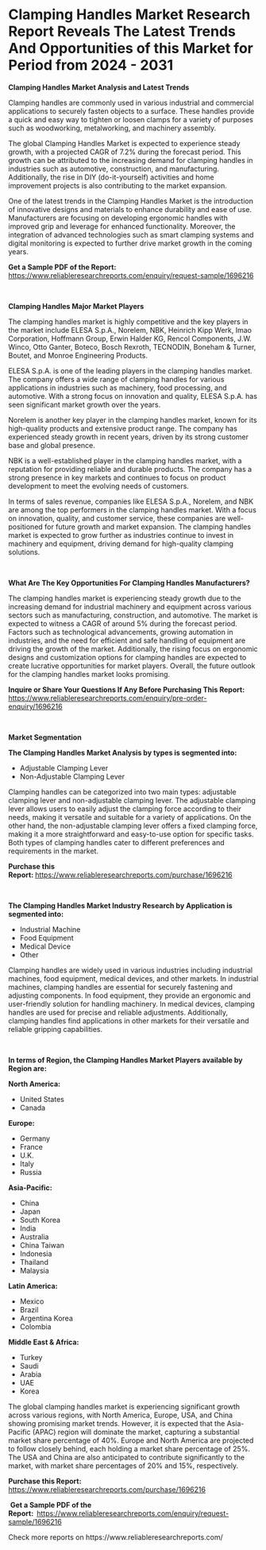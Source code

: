 <p><h1>Clamping Handles Market Research Report Reveals The Latest Trends And Opportunities of this Market for Period from 2024 - 2031</h1></p><p><strong>Clamping Handles Market Analysis and Latest Trends</strong></p>
<p><p>Clamping handles are commonly used in various industrial and commercial applications to securely fasten objects to a surface. These handles provide a quick and easy way to tighten or loosen clamps for a variety of purposes such as woodworking, metalworking, and machinery assembly.</p><p>The global Clamping Handles Market is expected to experience steady growth, with a projected CAGR of 7.2% during the forecast period. This growth can be attributed to the increasing demand for clamping handles in industries such as automotive, construction, and manufacturing. Additionally, the rise in DIY (do-it-yourself) activities and home improvement projects is also contributing to the market expansion.</p><p>One of the latest trends in the Clamping Handles Market is the introduction of innovative designs and materials to enhance durability and ease of use. Manufacturers are focusing on developing ergonomic handles with improved grip and leverage for enhanced functionality. Moreover, the integration of advanced technologies such as smart clamping systems and digital monitoring is expected to further drive market growth in the coming years.</p></p>
<p><strong>Get a Sample PDF of the Report:&nbsp;</strong> <a href="https://www.reliableresearchreports.com/enquiry/request-sample/1696216">https://www.reliableresearchreports.com/enquiry/request-sample/1696216</a></p>
<p>&nbsp;</p>
<p><strong>Clamping Handles Major Market Players</strong></p>
<p><p>The clamping handles market is highly competitive and the key players in the market include ELESA S.p.A., Norelem, NBK, Heinrich Kipp Werk, Imao Corporation, Hoffmann Group, Erwin Halder KG, Rencol Components, J.W. Winco, Otto Ganter, Boteco, Bosch Rexroth, TECNODIN, Boneham & Turner, Boutet, and Monroe Engineering Products.</p><p>ELESA S.p.A. is one of the leading players in the clamping handles market. The company offers a wide range of clamping handles for various applications in industries such as machinery, food processing, and automotive. With a strong focus on innovation and quality, ELESA S.p.A. has seen significant market growth over the years.</p><p>Norelem is another key player in the clamping handles market, known for its high-quality products and extensive product range. The company has experienced steady growth in recent years, driven by its strong customer base and global presence.</p><p>NBK is a well-established player in the clamping handles market, with a reputation for providing reliable and durable products. The company has a strong presence in key markets and continues to focus on product development to meet the evolving needs of customers.</p><p>In terms of sales revenue, companies like ELESA S.p.A., Norelem, and NBK are among the top performers in the clamping handles market. With a focus on innovation, quality, and customer service, these companies are well-positioned for future growth and market expansion. The clamping handles market is expected to grow further as industries continue to invest in machinery and equipment, driving demand for high-quality clamping solutions.</p></p>
<p>&nbsp;</p>
<p><strong>What Are The Key Opportunities For Clamping Handles Manufacturers?</strong></p>
<p><p>The clamping handles market is experiencing steady growth due to the increasing demand for industrial machinery and equipment across various sectors such as manufacturing, construction, and automotive. The market is expected to witness a CAGR of around 5% during the forecast period. Factors such as technological advancements, growing automation in industries, and the need for efficient and safe handling of equipment are driving the growth of the market. Additionally, the rising focus on ergonomic designs and customization options for clamping handles are expected to create lucrative opportunities for market players. Overall, the future outlook for the clamping handles market looks promising.</p></p>
<p><strong>Inquire or Share Your Questions If Any Before Purchasing This Report:</strong> <a href="https://www.reliableresearchreports.com/enquiry/pre-order-enquiry/1696216">https://www.reliableresearchreports.com/enquiry/pre-order-enquiry/1696216</a></p>
<p>&nbsp;</p>
<p><strong>Market Segmentation</strong></p>
<p><strong>The Clamping Handles Market Analysis by types is segmented into:</strong></p>
<p><ul><li>Adjustable Clamping Lever</li><li>Non-Adjustable Clamping Lever</li></ul></p>
<p><p>Clamping handles can be categorized into two main types: adjustable clamping lever and non-adjustable clamping lever. The adjustable clamping lever allows users to easily adjust the clamping force according to their needs, making it versatile and suitable for a variety of applications. On the other hand, the non-adjustable clamping lever offers a fixed clamping force, making it a more straightforward and easy-to-use option for specific tasks. Both types of clamping handles cater to different preferences and requirements in the market.</p></p>
<p><strong>Purchase this Report:&nbsp;</strong><a href="https://www.reliableresearchreports.com/purchase/1696216">https://www.reliableresearchreports.com/purchase/1696216</a></p>
<p>&nbsp;</p>
<p><strong>The Clamping Handles Market Industry Research by Application is segmented into:</strong></p>
<p><ul><li>Industrial Machine</li><li>Food Equipment</li><li>Medical Device</li><li>Other</li></ul></p>
<p><p>Clamping handles are widely used in various industries including industrial machines, food equipment, medical devices, and other markets. In industrial machines, clamping handles are essential for securely fastening and adjusting components. In food equipment, they provide an ergonomic and user-friendly solution for handling machinery. In medical devices, clamping handles are used for precise and reliable adjustments. Additionally, clamping handles find applications in other markets for their versatile and reliable gripping capabilities.</p></p>
<p>&nbsp;</p>
<p><strong>In terms of Region, the Clamping Handles Market Players available by Region are:</strong></p>
<p>
    <p> <strong> North America: </strong>
        <ul>
            <li>United States</li>
            <li>Canada</li>
        </ul>
        </p> 
    <p> <strong> Europe: </strong>
        <ul>
            <li>Germany</li>
            <li>France</li>
            <li>U.K.</li>
            <li>Italy</li>
            <li>Russia</li>
        </ul>
        </p> 
    <p> <strong> Asia-Pacific: </strong>
        <ul>
            <li>China</li>
            <li>Japan</li>
            <li>South Korea</li>
            <li>India</li>
            <li>Australia</li>
            <li>China Taiwan</li>
            <li>Indonesia</li>
            <li>Thailand</li>
            <li>Malaysia</li>
        </ul>
        </p> 
    <p> <strong> Latin America: </strong>
        <ul>
            <li>Mexico</li>
            <li>Brazil</li>
            <li>Argentina Korea</li>
            <li>Colombia</li>
        </ul>
        </p> 
    <p> <strong> Middle East & Africa: </strong>
        <ul>
            <li>Turkey</li>
            <li>Saudi</li>
            <li>Arabia</li>
            <li>UAE</li>
            <li>Korea</li>
        </ul>
    </p>
    </p>
<p><p>The global clamping handles market is experiencing significant growth across various regions, with North America, Europe, USA, and China showing promising market trends. However, it is expected that the Asia-Pacific (APAC) region will dominate the market, capturing a substantial market share percentage of 40%. Europe and North America are projected to follow closely behind, each holding a market share percentage of 25%. The USA and China are also anticipated to contribute significantly to the market, with market share percentages of 20% and 15%, respectively.</p></p>
<p><strong>Purchase this Report: </strong><a href="https://www.reliableresearchreports.com/purchase/1696216">https://www.reliableresearchreports.com/purchase/1696216</a></p>
<p>&nbsp;<strong>Get a Sample PDF of the Report:&nbsp;&nbsp;</strong><a href="https://www.reliableresearchreports.com/enquiry/request-sample/1696216">https://www.reliableresearchreports.com/enquiry/request-sample/1696216</a></p>
<p><strong></strong></p>
<p>Check more reports on https://www.reliableresearchreports.com/</p>